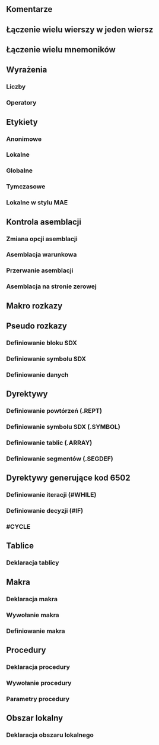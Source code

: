 #

## Komentarze
## Łączenie wielu wierszy w jeden wiersz
## Łączenie wielu mnemoników
## Wyrażenia
### Liczby
### Operatory
## Etykiety
### Anonimowe
### Lokalne
### Globalne
### Tymczasowe
### Lokalne w stylu MAE
## Kontrola asemblacji
### Zmiana opcji asemblacji
### Asemblacja warunkowa
### Przerwanie asemblacji
### Asemblacja na stronie zerowej
## Makro rozkazy
## Pseudo rozkazy
### Definiowanie bloku SDX
### Definiowanie symbolu SDX
### Definiowanie danych
## Dyrektywy
### Definiowanie powtórzeń (.REPT)
### Definiowanie symbolu SDX (.SYMBOL)
### Definiowanie tablic (.ARRAY)
### Definiowanie segmentów (.SEGDEF)
## Dyrektywy generujące kod 6502
### Definiowanie iteracji (#WHILE)
### Definiowanie decyzji (#IF)
### #CYCLE
## Tablice
### Deklaracja tablicy
## Makra
### Deklaracja makra
### Wywołanie makra
### Definiowanie makra
## Procedury
### Deklaracja procedury
### Wywołanie procedury
### Parametry procedury
## Obszar lokalny
### Deklaracja obszaru lokalnego
